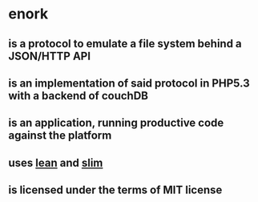 # enork
## is a protocol to emulate a file system behind a JSON/HTTP API
## is an implementation of said protocol in PHP5.3 with a backend of couchDB
## is an application, running productive code against the platform
## uses [lean](http://lean.kamundo.de) and [slim](http://slimframework.com)
## is licensed under the terms of MIT license